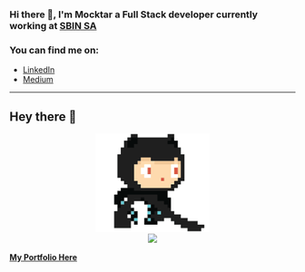 ### Hi there 👋, I'm Mocktar a Full Stack developer currently working at [SBIN SA](https://www.sbin.bj)
### You can find me on:
 - [LinkedIn](https://www.linkedin.com/in/mocktarissa/)
 - [Medium](https://medium.com/@mocktarissa)
 ****

## Hey there :wave: 


<p align="center">
  <img src="https://github.com/0dayNinja/0dayNinja/blob/main/github.gif" width=200>
    <br>
  <img src="https://github-readme-stats.vercel.app/api/top-langs/?username=mocktarissa&&theme=dark&layout=compact">
  <br>

</p>

[**My Portfolio Here**](https://www.mocktarissa.com)
